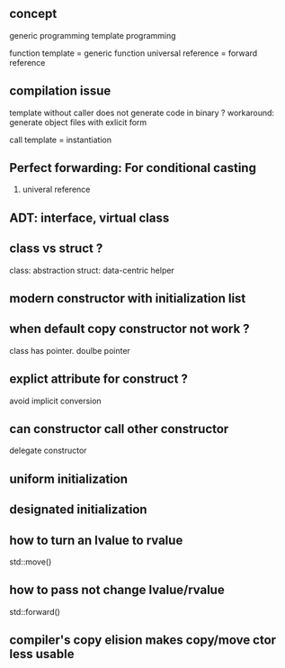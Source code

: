 ## concept
generic programming
template programming

function template = generic function
universal reference = forward reference



## compilation issue
template without caller does not generate code in binary ? 
workaround: generate object files with exlicit form

call template = instantiation


## Perfect forwarding: For conditional casting
1. univeral reference

## ADT: interface, virtual class

## class vs struct ? 
class: abstraction
struct: data-centric helper

## modern constructor with initialization list

## when default copy constructor not work ? 
class has pointer. doulbe pointer

## explict attribute for construct ? 
avoid implicit conversion

## can constructor call other constructor
delegate constructor

## uniform initialization

## designated initialization

## how to turn an lvalue to rvalue
std::move()

## how to pass not change lvalue/rvalue
std::forward()

## compiler's copy elision makes copy/move ctor less usable 